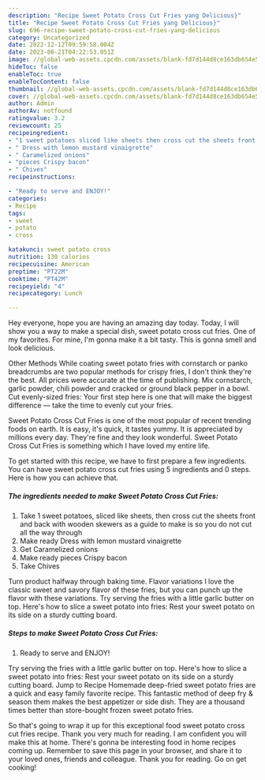 ```yaml
---
description: "Recipe Sweet Potato Cross Cut Fries yang Delicious}"
title: "Recipe Sweet Potato Cross Cut Fries yang Delicious}"
slug: 696-recipe-sweet-potato-cross-cut-fries-yang-delicious
category: Uncategorized
date: 2022-12-12T09:59:58.004Z
date: 2023-06-21T04:22:53.051Z
image: //global-web-assets.cpcdn.com/assets/blank-fd7d144d8ce163db654e5a02c40b08a2775adb7897d16e4062681dc7e1b2800f.png
hideToc: false
enableToc: true
enableTocContent: false
thumbnail: //global-web-assets.cpcdn.com/assets/blank-fd7d144d8ce163db654e5a02c40b08a2775adb7897d16e4062681dc7e1b2800f.png
cover: //global-web-assets.cpcdn.com/assets/blank-fd7d144d8ce163db654e5a02c40b08a2775adb7897d16e4062681dc7e1b2800f.png
author: Admin
authorAv: notfound
ratingvalue: 3.2
reviewcount: 25
recipeingredient:
- "1 sweet potatoes sliced like sheets then cross cut the sheets front and back with wooden skewers as a guide to make is so you do not cut all the way through"
- " Dress with lemon mustard vinaigrette"
- " Caramelized onions"
- "pieces Crispy bacon"
- " Chives"
recipeinstructions:

- "Ready to serve and ENJOY!"
categories:
- Recipe
tags:
- sweet
- potato
- cross

katakunci: sweet potato cross 
nutrition: 130 calories
recipecuisine: American
preptime: "PT22M"
cooktime: "PT42M"
recipeyield: "4"
recipecategory: Lunch

---
```



Hey everyone, hope you are having an amazing day today. Today, I will show you a way to make a special dish, sweet potato cross cut fries. One of my favorites. For mine, I'm gonna make it a bit tasty. This is gonna smell and look delicious.

Other Methods While coating sweet potato fries with cornstarch or panko breadcrumbs are two popular methods for crispy fries, I don&#39;t think they&#39;re the best. All prices were accurate at the time of publishing. Mix cornstarch, garlic powder, chili powder and cracked or ground black pepper in a bowl. Cut evenly-sized fries: Your first step here is one that will make the biggest difference — take the time to evenly cut your fries.

Sweet Potato Cross Cut Fries is one of the most popular of recent trending foods on earth. It is easy, it's quick, it tastes yummy. It is appreciated by millions every day. They're fine and they look wonderful. Sweet Potato Cross Cut Fries is something which I have loved my entire life.


To get started with this recipe, we have to first prepare a few ingredients. You can have sweet potato cross cut fries using 5 ingredients and 0 steps. Here is how you can achieve that.

<!--inarticleads1-->

##### The ingredients needed to make Sweet Potato Cross Cut Fries:

1. Take 1 sweet potatoes, sliced like sheets, then cross cut the sheets front and back with wooden skewers as a guide to make is so you do not cut all the way through
1. Make ready  Dress with lemon mustard vinaigrette
1. Get  Caramelized onions
1. Make ready pieces Crispy bacon
1. Take  Chives


Turn product halfway through baking time. Flavor variations I love the classic sweet and savory flavor of these fries, but you can punch up the flavor with these variations. Try serving the fries with a little garlic butter on top. Here&#39;s how to slice a sweet potato into fries: Rest your sweet potato on its side on a sturdy cutting board. 

<!--inarticleads2-->

##### Steps to make Sweet Potato Cross Cut Fries:


1. Ready to serve and ENJOY!

Try serving the fries with a little garlic butter on top. Here&#39;s how to slice a sweet potato into fries: Rest your sweet potato on its side on a sturdy cutting board. Jump to Recipe Homemade deep-fried sweet potato fries are a quick and easy family favorite recipe. This fantastic method of deep fry &amp; season them makes the best appetizer or side dish. They are a thousand times better than store-bought frozen sweet potato fries. 

So that's going to wrap it up for this exceptional food sweet potato cross cut fries recipe. Thank you very much for reading. I am confident you will make this at home. There's gonna be interesting food in home recipes coming up. Remember to save this page in your browser, and share it to your loved ones, friends and colleague. Thank you for reading. Go on get cooking!
